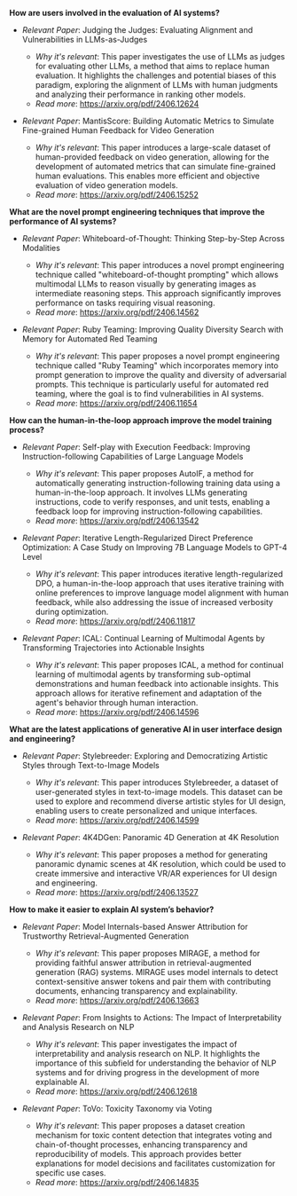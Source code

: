 **How are users involved in the evaluation of AI systems?**

- *Relevant Paper*: Judging the Judges: Evaluating Alignment and Vulnerabilities in LLMs-as-Judges
    - *Why it's relevant*: This paper investigates the use of LLMs as judges for evaluating other LLMs, a method that aims to replace human evaluation. It highlights the challenges and potential biases of this paradigm, exploring the alignment of LLMs with human judgments and analyzing their performance in ranking other models.
    - *Read more*: https://arxiv.org/pdf/2406.12624

- *Relevant Paper*: MantisScore: Building Automatic Metrics to Simulate Fine-grained Human Feedback for Video Generation
    - *Why it's relevant*: This paper introduces a large-scale dataset of human-provided feedback on video generation, allowing for the development of automated metrics that can simulate fine-grained human evaluations. This enables more efficient and objective evaluation of video generation models.
    - *Read more*: https://arxiv.org/pdf/2406.15252

**What are the novel prompt engineering techniques that improve the performance of AI systems?**

- *Relevant Paper*: Whiteboard-of-Thought: Thinking Step-by-Step Across Modalities
    - *Why it's relevant*: This paper introduces a novel prompt engineering technique called "whiteboard-of-thought prompting" which allows multimodal LLMs to reason visually by generating images as intermediate reasoning steps. This approach significantly improves performance on tasks requiring visual reasoning.
    - *Read more*: https://arxiv.org/pdf/2406.14562

- *Relevant Paper*: Ruby Teaming: Improving Quality Diversity Search with Memory for Automated Red Teaming
    - *Why it's relevant*: This paper proposes a novel prompt engineering technique called "Ruby Teaming" which incorporates memory into prompt generation to improve the quality and diversity of adversarial prompts. This technique is particularly useful for automated red teaming, where the goal is to find vulnerabilities in AI systems.
    - *Read more*: https://arxiv.org/pdf/2406.11654

**How can the human-in-the-loop approach improve the model training process?**

- *Relevant Paper*: Self-play with Execution Feedback: Improving Instruction-following Capabilities of Large Language Models
    - *Why it's relevant*: This paper proposes AutoIF, a method for automatically generating instruction-following training data using a human-in-the-loop approach. It involves LLMs generating instructions, code to verify responses, and unit tests, enabling a feedback loop for improving instruction-following capabilities.
    - *Read more*: https://arxiv.org/pdf/2406.13542

- *Relevant Paper*: Iterative Length-Regularized Direct Preference Optimization: A Case Study on Improving 7B Language Models to GPT-4 Level
    - *Why it's relevant*: This paper introduces iterative length-regularized DPO, a human-in-the-loop approach that uses iterative training with online preferences to improve language model alignment with human feedback, while also addressing the issue of increased verbosity during optimization.
    - *Read more*: https://arxiv.org/pdf/2406.11817

- *Relevant Paper*: ICAL: Continual Learning of Multimodal Agents by Transforming Trajectories into Actionable Insights
    - *Why it's relevant*: This paper proposes ICAL, a method for continual learning of multimodal agents by transforming sub-optimal demonstrations and human feedback into actionable insights. This approach allows for iterative refinement and adaptation of the agent's behavior through human interaction.
    - *Read more*: https://arxiv.org/pdf/2406.14596

**What are the latest applications of generative AI in user interface design and engineering?**

- *Relevant Paper*: Stylebreeder: Exploring and Democratizing Artistic Styles through Text-to-Image Models
    - *Why it's relevant*: This paper introduces Stylebreeder, a dataset of user-generated styles in text-to-image models. This dataset can be used to explore and recommend diverse artistic styles for UI design, enabling users to create personalized and unique interfaces.
    - *Read more*: https://arxiv.org/pdf/2406.14599

- *Relevant Paper*: 4K4DGen: Panoramic 4D Generation at 4K Resolution
    - *Why it's relevant*: This paper proposes a method for generating panoramic dynamic scenes at 4K resolution, which could be used to create immersive and interactive VR/AR experiences for UI design and engineering.
    - *Read more*: https://arxiv.org/pdf/2406.13527

**How to make it easier to explain AI system’s behavior?**

- *Relevant Paper*: Model Internals-based Answer Attribution for Trustworthy Retrieval-Augmented Generation
    - *Why it's relevant*: This paper proposes MIRAGE, a method for providing faithful answer attribution in retrieval-augmented generation (RAG) systems. MIRAGE uses model internals to detect context-sensitive answer tokens and pair them with contributing documents, enhancing transparency and explainability.
    - *Read more*: https://arxiv.org/pdf/2406.13663

- *Relevant Paper*: From Insights to Actions: The Impact of Interpretability and Analysis Research on NLP
    - *Why it's relevant*: This paper investigates the impact of interpretability and analysis research on NLP. It highlights the importance of this subfield for understanding the behavior of NLP systems and for driving progress in the development of more explainable AI.
    - *Read more*: https://arxiv.org/pdf/2406.12618

- *Relevant Paper*: ToVo: Toxicity Taxonomy via Voting
    - *Why it's relevant*: This paper proposes a dataset creation mechanism for toxic content detection that integrates voting and chain-of-thought processes, enhancing transparency and reproducibility of models. This approach provides better explanations for model decisions and facilitates customization for specific use cases.
    - *Read more*: https://arxiv.org/pdf/2406.14835 
